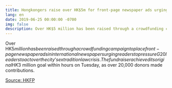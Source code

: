 ```yaml
---
title: Hongkongers raise over HK$5m for front-page newspaper ads urging G20 action over extradition crisis
lang: en
date: 2019-06-25 00:00:00 -0700
img: false
description: Over HK$5 million has been raised through a crowdfunding campaign to place front-page newspaper ads in international newspapers urging readers to pressure G20 leaders to act over the city’s extradition law crisis. The fundraiser achieved its original HK$3 million goal within hours on Tuesday, as over 20,000 donors made contributions.
---
```


Over HK$5 million has been raised through a crowdfunding campaign to place front-page newspaper ads in international newspapers urging readers to pressure G20 leaders to act over the city’s extradition law crisis. The fundraiser achieved its original HK$3 million goal within hours on Tuesday, as over 20,000 donors made contributions.

[Source: HKFP](https://www.hongkongfp.com/2019/06/25/hongkongers-raise-hk5m-front-page-newspaper-ads-urging-g20-action-extradition-crisis/)